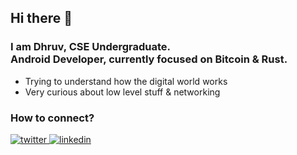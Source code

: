 ## Hi there 👋

### I am Dhruv, CSE Undergraduate. <br> Android Developer, currently focused on Bitcoin & Rust.<br>
- Trying to understand how the digital world works
- Very curious about low level stuff & networking

### How to connect?
<a href="https://twitter.com/baliyan_dhruv" target="_blank">
<img src=https://img.shields.io/badge/twitter-%2300acee.svg?&style=for-the-badge&logo=twitter&logoColor=white alt=twitter style="margin-bottom: 5px;" />
</a>
<a href="https://www.linkedin.com/in/dhruvbaliyan1001/" target="_blank">
<img src=https://img.shields.io/badge/linkedin-%231E77B5.svg?&style=for-the-badge&logo=linkedin&logoColor=white alt=linkedin style="margin-bottom: 5px;" />
</a>
</div> 
